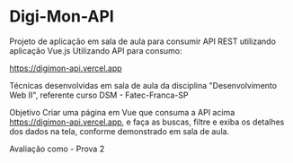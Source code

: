 # Digi-Mon-API
Projeto de aplicação em sala de aula para consumir API REST utilizando aplicação Vue.js
Utilizando API para consumo:

https://digimon-api.vercel.app

Técnicas desenvolvidas em sala de aula da disciplina "Desenvolvimento Web II", referente curso DSM - Fatec-Franca-SP

Objetivo
Criar uma página em Vue que consuma a API acima https://digimon-api.vercel.app, e faça as buscas, filtre e exiba os detalhes dos dados na tela, conforme demonstrado em sala de aula.

Avaliação como - Prova 2
